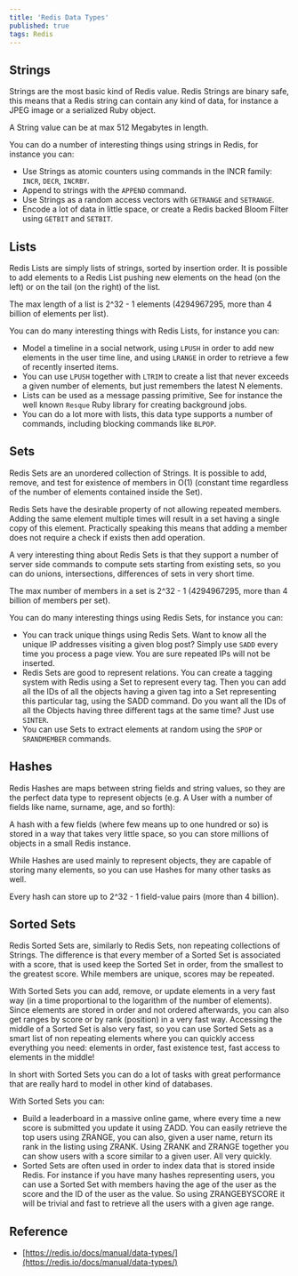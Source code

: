 ```yaml
---
title: 'Redis Data Types'
published: true
tags: Redis
---
```


## Strings

Strings are the most basic kind of Redis value. Redis Strings are binary safe, this means that a Redis string can contain any kind of data, for instance a JPEG image or a serialized Ruby object.

A String value can be at max 512 Megabytes in length.

You can do a number of interesting things using strings in Redis, for instance you can:

- Use Strings as atomic counters using commands in the INCR family: `INCR`, `DECR`, `INCRBY`.
- Append to strings with the `APPEND` command.
- Use Strings as a random access vectors with `GETRANGE` and `SETRANGE`.
- Encode a lot of data in little space, or create a Redis backed Bloom Filter using `GETBIT` and `SETBIT`.

## Lists

Redis Lists are simply lists of strings, sorted by insertion order. It is
possible to add elements to a Redis List pushing new elements on the head (on
the left) or on the tail (on the right) of the list.

The max length of a list is 2^32 - 1 elements (4294967295, more than 4 billion of elements per list).

You can do many interesting things with Redis Lists, for instance you can:

- Model a timeline in a social network, using `LPUSH` in order to add new elements in the user time line, and using `LRANGE` in order to retrieve a few of recently inserted items.
- You can use `LPUSH` together with `LTRIM` to create a list that never exceeds a given number of elements, but just remembers the latest N elements.
- Lists can be used as a message passing primitive, See for instance the well known `Resque` Ruby library for creating background jobs.
- You can do a lot more with lists, this data type supports a number of commands, including blocking commands like `BLPOP`.

## Sets

Redis Sets are an unordered collection of Strings. It is possible to add, remove, and test for existence of members in O(1) (constant time regardless of the number of elements contained inside the Set).

Redis Sets have the desirable property of not allowing repeated members. Adding the same element multiple times will result in a set having a single copy of this element. Practically speaking this means that adding a member does not require a check if exists then add operation.

A very interesting thing about Redis Sets is that they support a number of server side commands to compute sets starting from existing sets, so you can do unions, intersections, differences of sets in very short time.

The max number of members in a set is 2^32 - 1 (4294967295, more than 4 billion of members per set).

You can do many interesting things using Redis Sets, for instance you can:

- You can track unique things using Redis Sets. Want to know all the unique IP addresses visiting a given blog post? Simply use `SADD` every time you process a page view. You are sure repeated IPs will not be inserted.
- Redis Sets are good to represent relations. You can create a tagging system with Redis using a Set to represent every tag. Then you can add all the IDs of all the objects having a given tag into a Set representing this particular tag, using the SADD command. Do you want all the IDs of all the Objects having three different tags at the same time? Just use `SINTER`.
- You can use Sets to extract elements at random using the `SPOP` or `SRANDMEMBER` commands.

## Hashes

Redis Hashes are maps between string fields and string values, so they are the
perfect data type to represent objects (e.g. A User with a number of fields
like name, surname, age, and so forth):

A hash with a few fields (where few means up to one hundred or so) is stored in a way that takes very little space, so you can store millions of objects in a small Redis instance.

While Hashes are used mainly to represent objects, they are capable of storing many elements, so you can use Hashes for many other tasks as well.

Every hash can store up to 2^32 - 1 field-value pairs (more than 4 billion).

## Sorted Sets

Redis Sorted Sets are, similarly to Redis Sets, non repeating collections of Strings. The difference is that every member of a Sorted Set is associated with a score, that is used keep the Sorted Set in order, from the smallest to the greatest score. While members are unique, scores may be repeated.

With Sorted Sets you can add, remove, or update elements in a very fast way (in a time proportional to the logarithm of the number of elements). Since elements are stored in order and not ordered afterwards, you can also get ranges by score or by rank (position) in a very fast way. Accessing the middle of a Sorted Set is also very fast, so you can use Sorted Sets as a smart list of non repeating elements where you can quickly access everything you need: elements in order, fast existence test, fast access to elements in the middle!

In short with Sorted Sets you can do a lot of tasks with great performance that are really hard to model in other kind of databases.

With Sorted Sets you can:

- Build a leaderboard in a massive online game, where every time a new score is submitted you update it using ZADD. You can easily retrieve the top users using ZRANGE, you can also, given a user name, return its rank in the listing using ZRANK. Using ZRANK and ZRANGE together you can show users with a score similar to a given user. All very quickly.
- Sorted Sets are often used in order to index data that is stored inside Redis. For instance if you have many hashes representing users, you can use a Sorted Set with members having the age of the user as the score and the ID of the user as the value. So using ZRANGEBYSCORE it will be trivial and fast to retrieve all the users with a given age range.

## Reference

- [https://redis.io/docs/manual/data-types/](https://redis.io/docs/manual/data-types/)